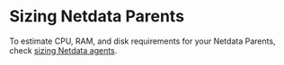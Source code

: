 # Sizing Netdata Parents

To estimate CPU, RAM, and disk requirements for your Netdata Parents, check [sizing Netdata agents](sizing-netdata-agents-and-parents.md).
